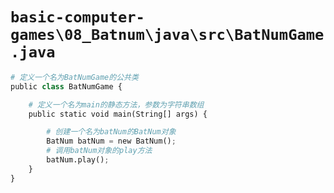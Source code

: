 # `basic-computer-games\08_Batnum\java\src\BatNumGame.java`

```py
# 定义一个名为BatNumGame的公共类
public class BatNumGame {

    # 定义一个名为main的静态方法，参数为字符串数组
    public static void main(String[] args) {

        # 创建一个名为batNum的BatNum对象
        BatNum batNum = new BatNum();
        # 调用batNum对象的play方法
        batNum.play();
    }
}
```